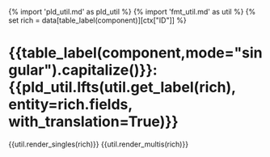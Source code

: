 {% import 'pld_util.md' as pld_util %}
{% import 'fmt_util.md' as util %}
{% set rich = data[table_label(component)][ctx["ID"]] %}

# {{table_label(component,mode="singular").capitalize()}}: {{pld_util.lfts(util.get_label(rich), entity=rich.fields, with_translation=True)}}
{{util.render_singles(rich)}}
{{util.render_multis(rich)}}